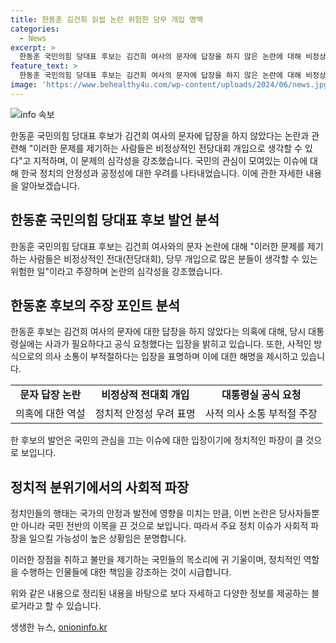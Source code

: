 ```yaml
---
title: 한동훈 김건희 읽씹 논란 위험한 당무 개입 명백
categories:
  - News
excerpt: >
  한동훈 국민의힘 당대표 후보는 김건희 여사의 문자에 답장을 하지 않은 논란에 대해 비정상적인 전당대회 개입으로 지적하며 논란에 대응했다. 이에 대한 후보의 입장은 김 여사가 보낸 사과 요청에 대해 적절한 공식 통로로 대응했다는 것이며, 사적인 방식으로의 의사 소통은 부적절하다는 주장이다. 그는 윤석열 대통령의 아내에 대한 사과와 대조되었다. 이에 대한 후보의 입장은 논란을 더 확산시키는 것보다는 공식적인 의견을 통해 해결해야 한다는 취지로 이해됐다.
feature_text: >
  한동훈 국민의힘 당대표 후보는 김건희 여사의 문자에 답장을 하지 않은 논란에 대해 비정상적인 전당대회 개입으로 지적하며 논란에 대응했다. 이에 대한 후보의 입장은 김 여사가 보낸 사과 요청에 대해 적절한 공식 통로로 대응했다는 것이며, 사적인 방식으로의 의사 소통은 부적절하다는 주장이다. 그는 윤석열 대통령의 아내에 대한 사과와 대조되었다. 이에 대한 후보의 입장은 논란을 더 확산시키는 것보다는 공식적인 의견을 통해 해결해야 한다는 취지로 이해됐다.
image: 'https://www.behealthy4u.com/wp-content/uploads/2024/06/news.jpg'
---
```


<p><img src="https://www.behealthy4u.com/wp-content/uploads/2024/06/news.jpg" alt="info 속보" /></p>

<p>한동훈 국민의힘 당대표 후보가 김건희 여사의 문자에 답장을 하지 않았다는 논란과 관련해 "이러한 문제를 제기하는 사람들은 비정상적인 전당대회 개입으로 생각할 수 있다"고 지적하며, 이 문제의 심각성을 강조했습니다. 국민의 관심이 모여있는 이슈에 대해 한국 정치의 안정성과 공정성에 대한 우려를 나타내었습니다. 이에 관한 자세한 내용을 알아보겠습니다. </p>

<h2 data-ke-size="size26">한동훈 국민의힘 당대표 후보 발언 분석</h2>

<p data-ke-size="size16">한동훈 국민의힘 당대표 후보는 김건희 여사와의 문자 논란에 대해 "이러한 문제를 제기하는 사람들은 비정상적인 전대(전당대회), 당무 개입으로 많은 분들이 생각할 수 있는 위험한 일"이라고 주장하며 논란의 심각성을 강조했습니다.</p>

<h2 data-ke-size="size26">한동훈 후보의 주장 포인트 분석</h2>

<p data-ke-size="size16">한동훈 후보는 김건희 여사의 문자에 대한 답장을 하지 않았다는 의혹에 대해, 당시 대통령실에는 사과가 필요하다고 공식 요청했다는 입장을 밝히고 있습니다. 또한, 사적인 방식으로의 의사 소통이 부적절하다는 입장을 표명하며 이에 대한 해명을 제시하고 있습니다.</p>

<table>
  <tr>
    <td style="text-align: center; height: 17px;"><b>문자 답장 논란</b></td>
    <td style="text-align: center; height: 17px;"><b>비정상적 전대회 개입</b></td>
    <td style="text-align: center; height: 17px;"><b>대통령실 공식 요청</b></td>
  </tr>
  <tr>
    <td style="text-align: center; height: 17px;">의혹에 대한 역설</td>
    <td style="text-align: center; height: 17px;">정치적 안정성 우려 표명</td>
    <td style="text-align: center; height: 17px;">사적 의사 소통 부적절 주장</td>
  </tr>
</table>

<p data-ke-size="size16">한 후보의 발언은 국민의 관심을 끄는 이슈에 대한 입장이기에 정치적인 파장이 클 것으로 보입니다.</p>

<h2 data-ke-size="size26">정치적 분위기에서의 사회적 파장</h2>

<p data-ke-size="size16">정치인들의 행태는 국가의 안정과 발전에 영향을 미치는 만큼, 이번 논란은 당사자들뿐만 아니라 국민 전반의 이목을 끈 것으로 보입니다. 따라서 주요 정치 이슈가 사회적 파장을 일으킬 가능성이 높은 상황임은 분명합니다.</p>

<p data-ke-size="size16">이러한 장점을 취하고 불만을 제기하는 국민들의 목소리에 귀 기울이며, 정치적인 역할을 수행하는 인물들에 대한 책임을 강조하는 것이 시급합니다.</p>

<p>위와 같은 내용으로 정리된 내용을 바탕으로 보다 자세하고 다양한 정보를 제공하는 블로거라고 할 수 있습니다.</p>
생생한 뉴스, <a href="https://onioninfo.kr" rel="dofollow">onioninfo.kr</a>


